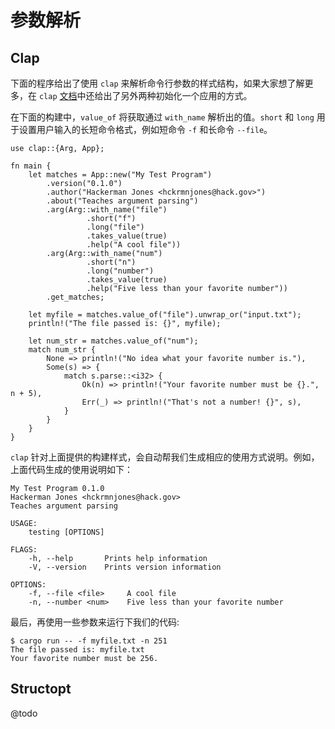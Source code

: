 # 参数解析

## Clap
下面的程序给出了使用 `clap` 来解析命令行参数的样式结构，如果大家想了解更多，在 `clap` [文档](https://docs.rs/clap/)中还给出了另外两种初始化一个应用的方式。

在下面的构建中，`value_of` 将获取通过 `with_name` 解析出的值。`short` 和 `long` 用于设置用户输入的长短命令格式，例如短命令 `-f` 和长命令 `--file`。

```rust,editable
use clap::{Arg, App};

fn main {
    let matches = App::new("My Test Program")
        .version("0.1.0")
        .author("Hackerman Jones <hckrmnjones@hack.gov>")
        .about("Teaches argument parsing")
        .arg(Arg::with_name("file")
                 .short("f")
                 .long("file")
                 .takes_value(true)
                 .help("A cool file"))
        .arg(Arg::with_name("num")
                 .short("n")
                 .long("number")
                 .takes_value(true)
                 .help("Five less than your favorite number"))
        .get_matches;

    let myfile = matches.value_of("file").unwrap_or("input.txt");
    println!("The file passed is: {}", myfile);

    let num_str = matches.value_of("num");
    match num_str {
        None => println!("No idea what your favorite number is."),
        Some(s) => {
            match s.parse::<i32> {
                Ok(n) => println!("Your favorite number must be {}.", n + 5),
                Err(_) => println!("That's not a number! {}", s),
            }
        }
    }
}
```

`clap` 针对上面提供的构建样式，会自动帮我们生成相应的使用方式说明。例如，上面代码生成的使用说明如下：
```shell
My Test Program 0.1.0
Hackerman Jones <hckrmnjones@hack.gov>
Teaches argument parsing

USAGE:
    testing [OPTIONS]

FLAGS:
    -h, --help       Prints help information
    -V, --version    Prints version information

OPTIONS:
    -f, --file <file>     A cool file
    -n, --number <num>    Five less than your favorite number
```

最后，再使用一些参数来运行下我们的代码:
```shell
$ cargo run -- -f myfile.txt -n 251
The file passed is: myfile.txt
Your favorite number must be 256.
```

## Structopt
@todo